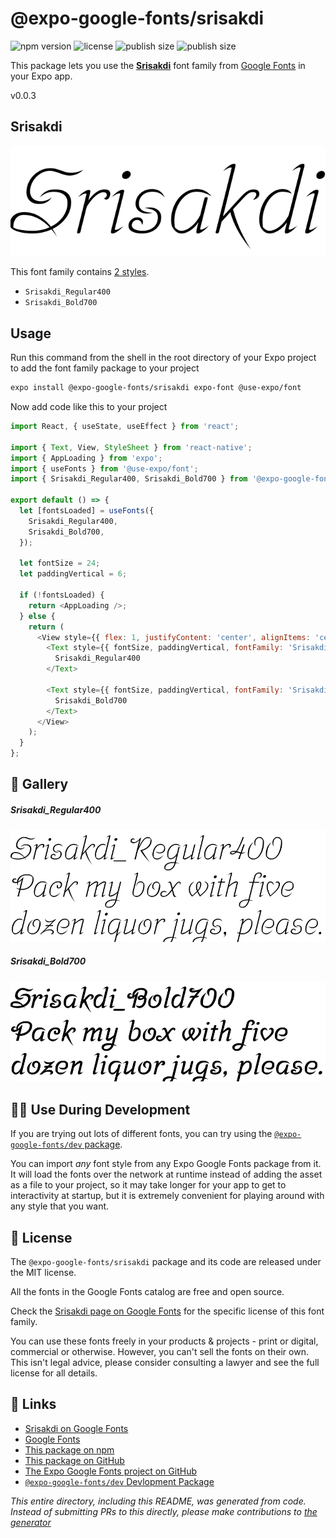 # @expo-google-fonts/srisakdi

![npm version](https://flat.badgen.net/npm/v/@expo-google-fonts/srisakdi)
![license](https://flat.badgen.net/github/license/expo/google-fonts)
![publish size](https://flat.badgen.net/packagephobia/install/@expo-google-fonts/srisakdi)
![publish size](https://flat.badgen.net/packagephobia/publish/@expo-google-fonts/srisakdi)

This package lets you use the [**Srisakdi**](https://fonts.google.com/specimen/Srisakdi) font family from [Google Fonts](https://fonts.google.com/) in your Expo app.

v0.0.3

## Srisakdi

![Srisakdi](./font-family.png)

This font family contains [2 styles](#-gallery).

- `Srisakdi_Regular400`
- `Srisakdi_Bold700`

## Usage

Run this command from the shell in the root directory of your Expo project to add the font family package to your project
```sh
expo install @expo-google-fonts/srisakdi expo-font @use-expo/font
```

Now add code like this to your project
```js
import React, { useState, useEffect } from 'react';

import { Text, View, StyleSheet } from 'react-native';
import { AppLoading } from 'expo';
import { useFonts } from '@use-expo/font';
import { Srisakdi_Regular400, Srisakdi_Bold700 } from '@expo-google-fonts/srisakdi';

export default () => {
  let [fontsLoaded] = useFonts({
    Srisakdi_Regular400,
    Srisakdi_Bold700,
  });

  let fontSize = 24;
  let paddingVertical = 6;

  if (!fontsLoaded) {
    return <AppLoading />;
  } else {
    return (
      <View style={{ flex: 1, justifyContent: 'center', alignItems: 'center' }}>
        <Text style={{ fontSize, paddingVertical, fontFamily: 'Srisakdi_Regular400' }}>
          Srisakdi_Regular400
        </Text>

        <Text style={{ fontSize, paddingVertical, fontFamily: 'Srisakdi_Bold700' }}>
          Srisakdi_Bold700
        </Text>
      </View>
    );
  }
};

```

## 🔡 Gallery

##### Srisakdi_Regular400
![Srisakdi_Regular400](./5b078682ce7a5aa20cc137b975bd70e97752800f9ba9fc1761c050ef3bffc84a.ttf.png)

##### Srisakdi_Bold700
![Srisakdi_Bold700](./a3084b442fdea4ccce8907fe71e60006e0bcd2b686cd8c5d2c572d0483a1e27a.ttf.png)


## 👩‍💻 Use During Development

If you are trying out lots of different fonts, you can try using the [`@expo-google-fonts/dev` package](https://github.com/expo/google-fonts/tree/master/font-packages/dev#readme).

You can import *any* font style from any Expo Google Fonts package from it. It will load the fonts
over the network at runtime instead of adding the asset as a file to your project, so it may take longer
for your app to get to interactivity at startup, but it is extremely convenient
for playing around with any style that you want.

## 📖 License

The `@expo-google-fonts/srisakdi` package and its code are released under the MIT license.

All the fonts in the Google Fonts catalog are free and open source.

Check the [Srisakdi page on Google Fonts](https://fonts.google.com/specimen/Srisakdi) for the specific license of this font family.

You can use these fonts freely in your products & projects - print or digital, commercial or otherwise. However, you can't sell the fonts on their own. This isn't legal advice, please consider consulting a lawyer and see the full license for all details.

## 🔗 Links

- [Srisakdi on Google Fonts](https://fonts.google.com/specimen/Srisakdi)
- [Google Fonts](https://fonts.google.com/)
- [This package on npm](https://www.npmjs.com/package/@expo-google-fonts/srisakdi)
- [This package on GitHub](https://github.com/expo/google-fonts/tree/master/font-packages/srisakdi)
- [The Expo Google Fonts project on GitHub](https://github.com/expo/google-fonts)
- [`@expo-google-fonts/dev` Devlopment Package](https://github.com/expo/google-fonts/tree/master/font-packages/dev)


*This entire directory, including this README, was generated from code. Instead of submitting PRs to this directly, please make contributions to [the generator](https://github.com/expo/google-fonts/tree/master/packages/generator)*
